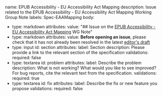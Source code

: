name: EPUB Accessibility - EU Accessibility Act Mapping
description: Issue related to the EPUB Accessibility - EU Accessibility Act Mapping Working Group Note
labels: Spec-EAAMapping
body: 
  - type: markdown
    attributes:
     value: "## Issue on the [EPUB Accessibility - EU Accessibility Act Mapping](https://www.w3.org/TR/epub-a11y-eaa-mapping/) WG Note"
  - type: markdown
    attributes:
     value: __Before opening an issue__, please check that it has not already been resolved in the latest [editor's draft](https://w3c.github.io/epub-specs/wg-notes/epub-a11y-eaa-mapping/)
  - type: input
    id: section
    attributes:
      label: Section
      description: Please provide a link to the relevant section of the specification
    validations:
      required: false 
  - type: textarea
    id: problem
    attributes:
      label: Describe the problem
      description: What is not working? What would you like to see improved? For bug reports, cite the relevant text from the specification.
    validations:
      required: true
  - type: textarea
    id: fix
    attributes:
      label: Describe the fix or new feature you propose
    validations:
      required: false
